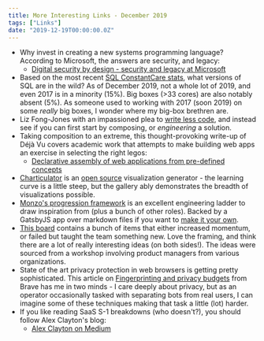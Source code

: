 ```yaml
---
title: More Interesting Links - December 2019
tags: ["Links"]
date: "2019-12-19T00:00:00.0Z"
---
```


- Why invest in creating a new systems programming language? According to Microsoft, the answers are security, and legacy:
  - [Digital security by design - security and legacy at Microsoft]
- Based on the most recent [SQL ConstantCare stats], what versions of SQL are in the wild? As of December 2019, not a whole lot of 2019, and even 2017 is in a minority (15%). Big boxes (>33 cores) are also notably absent (5%). As someone used to working with 2017 (soon 2019) on some _really_ big boxes, I wonder where my big-box brethren are.
- Liz Fong-Jones with an impassioned plea to [write less code], and instead see if you can first start by composing, or _engineering_ a solution.
- Taking composition to an extreme, this thought-provoking write-up of Déjà Vu covers academic work that attempts to make building web apps an exercise in selecting the right legos:
  - [Declarative assembly of web applications from pre-defined concepts]
- [Charticulator] is an [open source][charticulator on github] visualization generator - the learning curve is a little steep, but the gallery ably demonstrates the breadth of visualizations possible.
- [Monzo's progression framework] is an excellent engineering ladder to draw inspiration from (plus a bunch of other roles). Backed by a GatsbyJS app over markdown files if you want to [make it your own].
- [This board] contains a bunch of items that either increased momentum, or failed but taught the team something new. Love the framing, and think there are a lot of really interesting ideas (on both sides!). The ideas were sourced from a workshop involving product managers from various organizations.
- State of the art privacy protection in web browsers is getting pretty sophisticated. This article on [Fingerprinting and privacy budgets] from Brave has me in two minds - I care deeply about privacy, but as an operator occasionally tasked with separating bots from real users, I can imagine some of these techniques making that task a little (lot) harder.
- If you like reading SaaS S-1 breakdowns (who doesn't?), you should follow Alex Clayton's blog:
  - [Alex Clayton on Medium]

[digital security by design - security and legacy at microsoft]: https://www.slideshare.net/KTNUK/digital-security-by-design-security-and-legacy-at-microsoft-matthew-parkinson-microsoft
[sql constantcare stats]: https://www.brentozar.com/archive/2019/12/sql-constantcare-population-report-fall-2019/
[write less code]: https://increment.com/teams/code-less-engineer-more/
[declarative assembly of web applications from pre-defined concepts]: https://blog.acolyer.org/2019/12/04/declarative-assembly-of-web-applications-from-pre-defined-concepts/
[charticulator]: https://charticulator.com/
[charticulator on github]: https://github.com/Microsoft/charticulator
[monzo's progression framework]: https://progression.monzo.com/
[make it your own]: https://github.com/monzo/progression-framework
[this board]: https://miro.com/app/board/o9J_kvmVxh8=/
[fingerprinting and privacy budgets]: https://brave.com/brave-fingerprinting-and-privacy-budgets/
[alex clayton on medium]: https://medium.com/@alexfclayton
